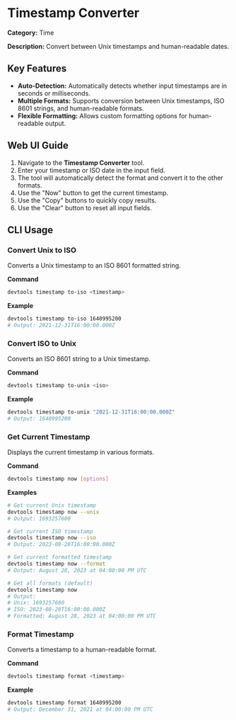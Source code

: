 # Timestamp Converter

**Category:** Time

**Description:** Convert between Unix timestamps and human-readable dates.

## Key Features
- **Auto-Detection:** Automatically detects whether input timestamps are in seconds or milliseconds.
- **Multiple Formats:** Supports conversion between Unix timestamps, ISO 8601 strings, and human-readable formats.
- **Flexible Formatting:** Allows custom formatting options for human-readable output.

## Web UI Guide
1.  Navigate to the **Timestamp Converter** tool.
2.  Enter your timestamp or ISO date in the input field.
3.  The tool will automatically detect the format and convert it to the other formats.
4.  Use the "Now" button to get the current timestamp.
5.  Use the "Copy" buttons to quickly copy results.
6.  Use the "Clear" button to reset all input fields.

## CLI Usage

### Convert Unix to ISO
Converts a Unix timestamp to an ISO 8601 formatted string.

**Command**
```bash
devtools timestamp to-iso <timestamp>
```

**Example**
```bash
devtools timestamp to-iso 1640995200
# Output: 2021-12-31T16:00:00.000Z
```

### Convert ISO to Unix
Converts an ISO 8601 string to a Unix timestamp.

**Command**
```bash
devtools timestamp to-unix <iso>
```

**Example**
```bash
devtools timestamp to-unix "2021-12-31T16:00:00.000Z"
# Output: 1640995200
```

### Get Current Timestamp
Displays the current timestamp in various formats.

**Command**
```bash
devtools timestamp now [options]
```

**Examples**
```bash
# Get current Unix timestamp
devtools timestamp now --unix
# Output: 1693257600

# Get current ISO timestamp
devtools timestamp now --iso
# Output: 2023-08-28T16:00:00.000Z

# Get current formatted timestamp
devtools timestamp now --format
# Output: August 28, 2023 at 04:00:00 PM UTC

# Get all formats (default)
devtools timestamp now
# Output:
# Unix: 1693257600
# ISO: 2023-08-28T16:00:00.000Z
# Formatted: August 28, 2023 at 04:00:00 PM UTC
```

### Format Timestamp
Converts a timestamp to a human-readable format.

**Command**
```bash
devtools timestamp format <timestamp>
```

**Example**
```bash
devtools timestamp format 1640995200
# Output: December 31, 2021 at 04:00:00 PM UTC
